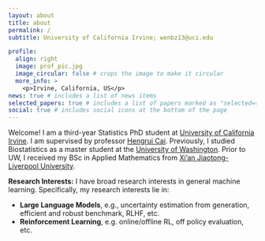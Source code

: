 ```yaml
---
layout: about
title: about
permalink: /
subtitle: University of California Irvine; wenbz13@uci.edu

profile:
  align: right
  image: prof_pic.jpg
  image_circular: false # crops the image to make it circular
  more_info: >
    <p>Irvine, California, US</p>
news: true # includes a list of news items
selected_papers: true # includes a list of papers marked as "selected={true}"
social: true # includes social icons at the bottom of the page
---
```


Welcome! I am a third-year Statistics PhD student at [University of California Irvine](https://www.stat.uci.edu).  I am supervised by professor [Hengrui Cai](https://hengruicai.github.io/). Previously, I studied Biostatistics as a master student at the [University of Washington](https://www.biostat.washington.edu). Prior to UW, I received my BSc in Applied Mathematics from [Xi’an Jiaotong-Liverpool University](https://www.xjtlu.edu.cn/en/). 

**Research Interests:** I have broad research interests in general machine learning. Specifically, my research interests lie in:
- **Large Language Models**, e.g., uncertainty estimation from generation, efficient and robust benchmark, RLHF, etc.
- **Reinforcement Learning**, e.g. online/offline RL, off policy evaluation, etc.
